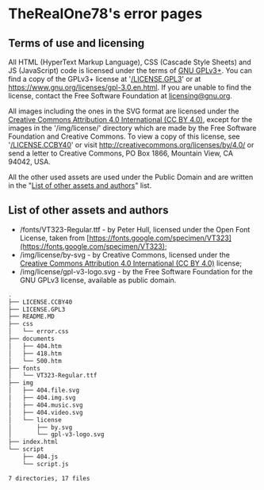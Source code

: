 # TheRealOne78's error pages

## Terms of use and licensing

All HTML (HyperText Markup Language), CSS (Cascade Style Sheets) and JS (JavaScript) code is licensed under the terms of <a href="https://www.gnu.org/licenses/gpl-3.0.en.html">GNU GPLv3+</a>. You can find a copy of the GPLv3+ license at '<a href="./LICENSE.GPL3">/LICENSE.GPL3</a>' or at <a href="https://www.gnu.org/licenses/gpl-3.0.en.html">https://www.gnu.org/licenses/gpl-3.0.en.html</a>. If you are unable to find the license, contact the Free Software Foundation at <a href="mailto:licensing@gnu.org">licensing@gnu.org</a>.

All images including the ones in the SVG format are licensed under the <a href="http://creativecommons.org/licenses/by/4.0/">Creative Commons Attribution 4.0 International (CC BY 4.0)</a>, except for the images in the '/img/license/' directory which are made by the Free Software Foundation and Creative Commons. To view a copy of this license, see '<a href="./LICENSE.CCBY40">/LICENSE.CCBY40</a>' or visit <a href="http://creativecommons.org/licenses/by/4.0/">http://creativecommons.org/licenses/by/4.0/</a> or send a letter to Creative Commons, PO Box 1866, Mountain View, CA 94042, USA.

All the other used assets are used under the Public Domain and are written in the "<a href="#list-of-other-assets-and-authors">List of other assets and authors</a>" list.

## List of other assets and authors

* /fonts/VT323-Regular.ttf - by Peter Hull, licensed under the Open Font License, taken from [https://fonts.google.com/specimen/VT323](https://fonts.google.com/specimen/VT323);
* /img/license/by-svg - by Creative Commons, licensed under the [Creative Commons Attribution 4.0 International (CC BY 4.0)](https://creativecommons.org/licenses/by/4.0/) license;
* /img/license/gpl-v3-logo.svg - by the Free Software Foundation for the GNU GPLv3 license, available as public domain.

```bash
.
├── LICENSE.CCBY40
├── LICENSE.GPL3
├── README.MD
├── css
│   └── error.css
├── documents
│   ├── 404.htm
│   ├── 418.htm
│   └── 500.htm
├── fonts
│   └── VT323-Regular.ttf
├── img
│   ├── 404.file.svg
│   ├── 404.img.svg
│   ├── 404.music.svg
│   ├── 404.video.svg
│   └── license
│       ├── by.svg
│       └── gpl-v3-logo.svg
├── index.html
└── script
    ├── 404.js
    └── script.js

7 directories, 17 files
```
